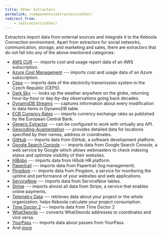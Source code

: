 ```yaml
---
title: Other Extractors
permalink: /components/extractors/other/
redirect_from:
    - /extractors/other/
---
```


Extractors import data from external sources and integrate it to the Keboola Connection environment.
Apart from extractors for social networks, communication, storage, and marketing and sales, there are
extractors that do not fall into any of the above mentioned categories:

- [AWS CUR](/components/extractors/other/aws-cu-reports/) --- imports cost and usage report data of an AWS subscription.
- [Azure Cost Management](/components/extractors/other/azure-cost/) --- imports cost and usage data of an Azure subscription.
- [Ceps](/components/extractors/other/ceps/) --- imports data of the electricity transmission system in the Czech Republic (CEPS).
- [Dark Sky](/components/extractors/other/dark-sky/) --- looks up the weather anywhere on the globe, returning hour-by-hour or day-by-day observations going back decades.
- [DynamoDB Streams](/components/extractors/other/dynamodb-streams/) --- captures information about every modification to data items in DynamoDB table.
- [ECB Currency Rates](/components/extractors/other/currency-rates) --- imports currency exchange rates as published by the European Central Bank.
- [Generic Extractor](/components/extractors/other/generic/) --- can be configured to work with virtually any API.
- [Geocoding-Augmentation](/components/extractors/other/geocoding-augmentation) ---
provides detailed data for locations specified by their names, address or coordinates.
- [GitHub](/components/extractors/other/github/) --- imports data from GitHub, a software development platform.
- [Google Search Console](/components/extractors/other/google-search-console/) --- imports data from Google Search Console, a web service by Google which allows webmasters to check indexing status and optimize visibility of their websites.
- [HiBobo](/components/extractors/other/HiBoB/) --- imports data from Hibob HR platform.
- [Papertrail](/components/extractors/other/papertrail/) --- imports data from Papertrail (log management).
- [Pingdom](/components/extractors/other/pingdom/) --- imports data from Pingdom, a service for monitoring the uptime and performance of your websites and web applications.
- [ServiceNow](/components/extractors/other/servicenow/) --- imports data from ServiceNow tables.
- [Stripe](/components/extractors/other/stripe/) --- imports almost all data from Stripe, a service that enables online payments.
- [Telemetry Data](/components/extractors/other/telemetry-data/) --- retrieves data about your project or the whole organization; helps Keboola calculate your project consumption.
- [Time Doctor 2](/components/extractors/other/time-doctor-2/) --- imports data from Time Doctor 2
- [What3words](/components/extractors/other/what3words/) --- converts What3words addresses to coordinates and vice versa.
- [YourPass](/components/extractors/other/yourpass/) --- imports data about passes from YourPass.
- And [more](https://components.keboola.com/components)
